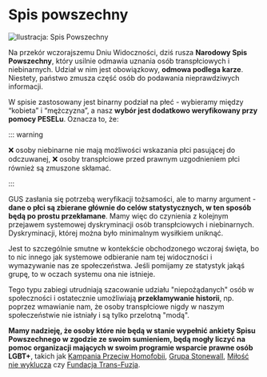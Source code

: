 # Spis powszechny

![Ilustracja: Spis Powszechny](https://tranzycja.pl/media/img/spis-powszechny.png)


Na przekór wczorajszemu Dniu Widoczności, dziś rusza **Narodowy Spis Powszechny**, który usilnie odmawia uznania osób transpłciowych i niebinarnych. Udział w nim jest obowiązkowy, **odmowa podlega karze**. Niestety, państwo zmusza część osób do podawania nieprawdziwych informacji. 

W spisie zastosowany jest binarny podział na płeć - wybieramy między “kobieta” i “mężczyzna”, a nasz **wybór jest dodatkowo weryfikowany przy pomocy PESELu**. Oznacza to, że:

::: warning

❌ osoby niebinarne nie mają możliwości wskazania płci pasującej do odczuwanej,
❌ osoby transpłciowe przed prawnym uzgodnieniem płci również są zmuszone skłamać.

:::

GUS zasłania się potrzebą weryfikacji tożsamości, ale to marny argument - **dane o płci są zbierane głównie do celów statystycznych, w ten sposób będą po prostu przekłamane**. Mamy więc do czynienia z kolejnym przejawem systemowej dyskryminacji osób transpłciowych i niebinarnych. Dyskryminacji, której można było minimalnym wysiłkiem uniknąć.

Jest to szczególnie smutne w kontekście obchodzonego wczoraj święta, bo to nic innego jak systemowe odbieranie nam tej widoczności i wymazywanie nas ze społeczeństwa. Jeśli pomijamy ze statystyk jakąś grupę, to w oczach systemu ona nie istnieje.

Tego typu zabiegi utrudniają szacowanie udziału "niepożądanych" osób w społeczności i ostatecznie umożliwiają **przekłamywanie historii**, np. poprzez wmawianie nam, że osoby transpłciowe nigdy w naszym społeczeństwie nie istniały i są tylko przelotną "modą".

**Mamy nadzieję, że osoby które nie będą w stanie wypełnić ankiety Spisu Powszechnego w zgodzie ze swoim sumieniem, będą mogły liczyć na pomoc organizacji mających w swoim programie wsparcie prawne osób LGBT+**, takich jak [Kampania Przeciw Homofobii](https://kph.org.pl/pomoc/pomoc-prawna/), [Grupa Stonewall](https://grupa-stonewall.pl/), [Miłość nie wyklucza](https://mnw.org.pl/prawo/) czy [Fundacja Trans-Fuzja](http://transfuzja.org/pl/artykuly/pomoc_prawna.htm).